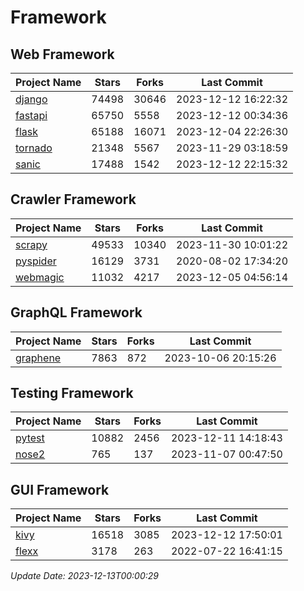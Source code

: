 # Framework

## Web Framework
| Project Name | Stars | Forks | Last Commit |
| ------------ | ----- | ----- | ----------- |
| [django](https://github.com/django/django) | 74498 | 30646 | 2023-12-12 16:22:32 |
| [fastapi](https://github.com/tiangolo/fastapi) | 65750 | 5558 | 2023-12-12 00:34:36 |
| [flask](https://github.com/pallets/flask) | 65188 | 16071 | 2023-12-04 22:26:30 |
| [tornado](https://github.com/tornadoweb/tornado) | 21348 | 5567 | 2023-11-29 03:18:59 |
| [sanic](https://github.com/sanic-org/sanic) | 17488 | 1542 | 2023-12-12 22:15:32 |

## Crawler Framework
| Project Name | Stars | Forks | Last Commit |
| ------------ | ----- | ----- | ----------- |
| [scrapy](https://github.com/scrapy/scrapy) | 49533 | 10340 | 2023-11-30 10:01:22 |
| [pyspider](https://github.com/binux/pyspider) | 16129 | 3731 | 2020-08-02 17:34:20 |
| [webmagic](https://github.com/code4craft/webmagic) | 11032 | 4217 | 2023-12-05 04:56:14 |

## GraphQL Framework
| Project Name | Stars | Forks | Last Commit |
| ------------ | ----- | ----- | ----------- |
| [graphene](https://github.com/graphql-python/graphene) | 7863 | 872 | 2023-10-06 20:15:26 |

## Testing Framework
| Project Name | Stars | Forks | Last Commit |
| ------------ | ----- | ----- | ----------- |
| [pytest](https://github.com/pytest-dev/pytest) | 10882 | 2456 | 2023-12-11 14:18:43 |
| [nose2](https://github.com/nose-devs/nose2) | 765 | 137 | 2023-11-07 00:47:50 |

## GUI Framework
| Project Name | Stars | Forks | Last Commit |
| ------------ | ----- | ----- | ----------- |
| [kivy](https://github.com/kivy/kivy) | 16518 | 3085 | 2023-12-12 17:50:01 |
| [flexx](https://github.com/flexxui/flexx) | 3178 | 263 | 2022-07-22 16:41:15 |

*Update Date: 2023-12-13T00:00:29*